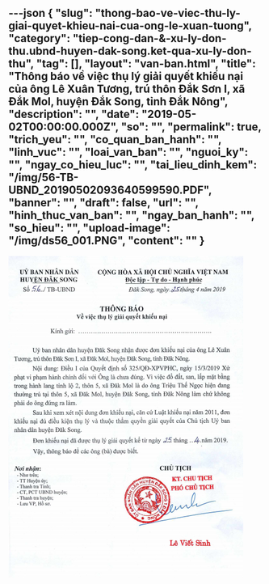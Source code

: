 ---json
{
    "slug": "thong-bao-ve-viec-thu-ly-giai-quyet-khieu-nai-cua-ong-le-xuan-tuong",
    "category": "tiep-cong-dan-&-xu-ly-don-thu.ubnd-huyen-dak-song.ket-qua-xu-ly-don-thu",
    "tag": [],
    "layout": "van-ban.html",
    "title": "Thông báo về việc thụ lý giải quyết khiếu nại của ông Lê Xuân Tương, trú thôn Đắk Sơn I, xã Đắk Mol, huyện Đắk Song, tỉnh Đắk Nông",
    "description": "",
    "date": "2019-05-02T00:00:00.000Z",
    "so": "",
    "permalink": true,
    "trich_yeu": "",
    "co_quan_ban_hanh": "",
    "linh_vuc": "",
    "loai_van_ban": "",
    "nguoi_ky": "",
    "ngay_co_hieu_luc": "",
    "tai_lieu_dinh_kem": "/img/56-TB-UBND_20190502093640599590.PDF",
    "banner": "",
    "draft": false,
    "url": "",
    "hinh_thuc_van_ban": "",
    "ngay_ban_hanh": "",
    "so_hieu": "",
    "upload-image": "/img/ds56_001.PNG",
    "__content__": ""
}
---
<p><img alt="" src="/img/ds56_001.PNG" /></p>
